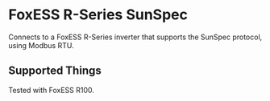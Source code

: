 # FoxESS R-Series SunSpec

Connects to a FoxESS R-Series inverter that supports the SunSpec protocol, using Modbus RTU.

## Supported Things

Tested with FoxESS R100.
